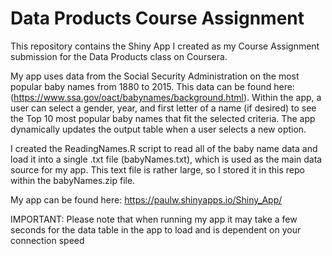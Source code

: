 # Data Products Course Assignment

This repository contains the Shiny App I created as my Course Assignment submission for the Data Products class on Coursera.

My app uses data from the Social Security Administration on the most popular baby names from 1880 to 2015. This data can be found here: (https://www.ssa.gov/oact/babynames/background.html).  Within the app, a user can select a gender, year, and first letter of a name (if desired) to see the Top 10 most popular baby names that fit the selected criteria.  The app dynamically updates the output table when a user selects a new option.

I created the ReadingNames.R script to read all of the baby name data and load it into a single .txt file (babyNames.txt), which is used as the main data source for my app.  This text file is rather large, so I stored it in this repo within the babyNames.zip file.

My app can be found here: https://paulw.shinyapps.io/Shiny_App/

IMPORTANT: Please note that when running my app it may take a few seconds for the data table in the app to load and is dependent on your connection speed

